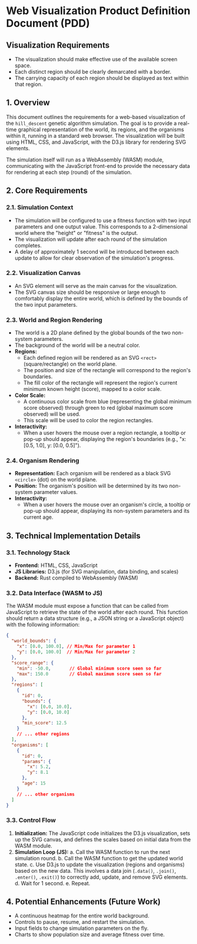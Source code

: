 # Web Visualization Product Definition Document (PDD)

## Visualization Requirements

- The visualization should make effective use of the available screen space.
- Each distinct region should be clearly demarcated with a border.
- The carrying capacity of each region should be displayed as text within that region.

## 1. Overview

This document outlines the requirements for a web-based visualization of the `hill_descent` genetic algorithm simulation. The goal is to provide a real-time graphical representation of the world, its regions, and the organisms within it, running in a standard web browser. The visualization will be built using HTML, CSS, and JavaScript, with the D3.js library for rendering SVG elements.

The simulation itself will run as a WebAssembly (WASM) module, communicating with the JavaScript front-end to provide the necessary data for rendering at each step (round) of the simulation.

## 2. Core Requirements

### 2.1. Simulation Context

*   The simulation will be configured to use a fitness function with two input parameters and one output value. This corresponds to a 2-dimensional world where the "height" or "fitness" is the output.
*   The visualization will update after each round of the simulation completes.
*   A delay of approximately 1 second will be introduced between each update to allow for clear observation of the simulation's progress.

### 2.2. Visualization Canvas

*   An SVG element will serve as the main canvas for the visualization.
*   The SVG canvas size should be responsive or large enough to comfortably display the entire world, which is defined by the bounds of the two input parameters.

### 2.3. World and Region Rendering

*   The world is a 2D plane defined by the global bounds of the two non-system parameters.
*   The background of the world will be a neutral color.
*   **Regions:**
    *   Each defined region will be rendered as an SVG `<rect>` (square/rectangle) on the world plane.
    *   The position and size of the rectangle will correspond to the region's boundaries.
    *   The fill color of the rectangle will represent the region's current minimum known height (score), mapped to a color scale.
*   **Color Scale:**
    *   A continuous color scale from blue (representing the global minimum score observed) through green to red (global maximum score observed) will be used.
    *   This scale will be used to color the region rectangles.
*   **Interactivity:**
    *   When a user hovers the mouse over a region rectangle, a tooltip or pop-up should appear, displaying the region's boundaries (e.g., "x: [0.5, 1.0], y: [0.0, 0.5]").

### 2.4. Organism Rendering

*   **Representation:** Each organism will be rendered as a black SVG `<circle>` (dot) on the world plane.
*   **Position:** The organism's position will be determined by its two non-system parameter values.
*   **Interactivity:**
    *   When a user hovers the mouse over an organism's circle, a tooltip or pop-up should appear, displaying its non-system parameters and its current age.

## 3. Technical Implementation Details

### 3.1. Technology Stack

*   **Frontend:** HTML, CSS, JavaScript
*   **JS Libraries:** D3.js (for SVG manipulation, data binding, and scales)
*   **Backend:** Rust compiled to WebAssembly (WASM)

### 3.2. Data Interface (WASM to JS)

The WASM module must expose a function that can be called from JavaScript to retrieve the state of the world after each round. This function should return a data structure (e.g., a JSON string or a JavaScript object) with the following information:

```json
{
  "world_bounds": {
    "x": [0.0, 100.0], // Min/Max for parameter 1
    "y": [0.0, 100.0]  // Min/Max for parameter 2
  },
  "score_range": {
    "min": -50.0,       // Global minimum score seen so far
    "max": 150.0        // Global maximum score seen so far
  },
  "regions": [
    {
      "id": 0,
      "bounds": {
        "x": [0.0, 10.0],
        "y": [0.0, 10.0]
      },
      "min_score": 12.5
    }
    // ... other regions
  ],
  "organisms": [
    {
      "id": 0,
      "params": {
        "x": 5.2,
        "y": 8.1
      },
      "age": 15
    }
    // ... other organisms
  ]
}
```

### 3.3. Control Flow

1.  **Initialization:** The JavaScript code initializes the D3.js visualization, sets up the SVG canvas, and defines the scales based on initial data from the WASM module.
2.  **Simulation Loop (JS):**
    a. Call the WASM function to run the next simulation round.
    b. Call the WASM function to get the updated world state.
    c. Use D3.js to update the visualization (regions and organisms) based on the new data. This involves a data join (`.data()`, `.join()`, `.enter()`, `.exit()`) to correctly add, update, and remove SVG elements.
    d. Wait for 1 second.
    e. Repeat.

## 4. Potential Enhancements (Future Work)

*   A continuous heatmap for the entire world background.
*   Controls to pause, resume, and restart the simulation.
*   Input fields to change simulation parameters on the fly.
*   Charts to show population size and average fitness over time.
